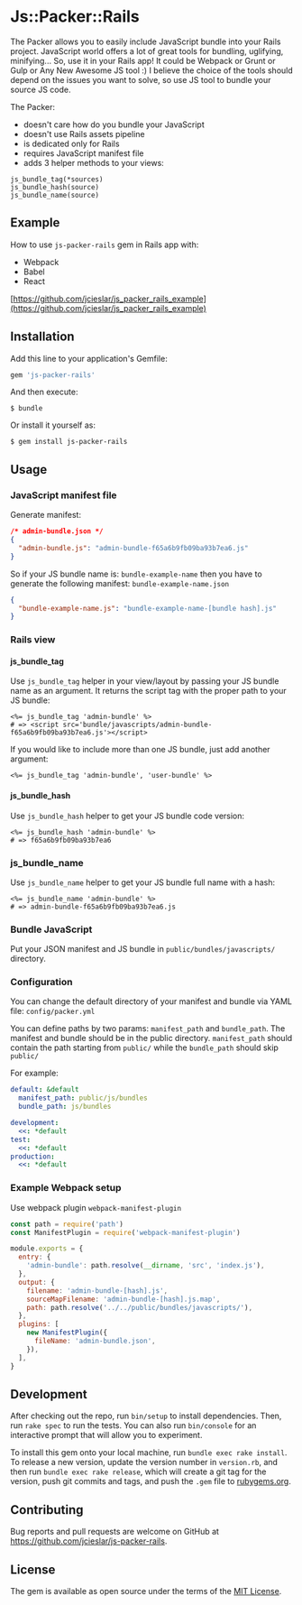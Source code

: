 # Js::Packer::Rails
The Packer allows you to easily include JavaScript bundle into your Rails project.
JavaScript world offers a lot of great tools for bundling, uglifying, minifying... So, use it in your Rails app!
It could be Webpack or Grunt or Gulp or Any New Awesome JS tool :)
I believe the choice of the tools should depend on the issues you want to solve, so use JS tool to bundle your source JS code.

The Packer:
* doesn't care how do you bundle your JavaScript
* doesn't use Rails assets pipeline
* is dedicated only for Rails
* requires JavaScript manifest file
* adds 3 helper methods to your views:
```
js_bundle_tag(*sources)
js_bundle_hash(source)
js_bundle_name(source)
```

## Example

How to use `js-packer-rails` gem in Rails app with:

* Webpack
* Babel
* React

[https://github.com/jcieslar/js_packer_rails_example](https://github.com/jcieslar/js_packer_rails_example)

## Installation

Add this line to your application's Gemfile:

```ruby
gem 'js-packer-rails'
```

And then execute:

    $ bundle

Or install it yourself as:

    $ gem install js-packer-rails

## Usage

### JavaScript manifest file

Generate manifest:

```json
/* admin-bundle.json */
{
  "admin-bundle.js": "admin-bundle-f65a6b9fb09ba93b7ea6.js"
}
```

So if your JS bundle name is: `bundle-example-name` then you have to generate the following manifest:
`bundle-example-name.json`

```json
{
  "bundle-example-name.js": "bundle-example-name-[bundle hash].js"
}
```

### Rails view

#### js_bundle_tag

Use `js_bundle_tag` helper in your view/layout by passing your JS bundle name as an argument.
It returns the script tag with the proper path to your JS bundle:

```
<%= js_bundle_tag 'admin-bundle' %>
# => <script src='bundle/javascripts/admin-bundle-f65a6b9fb09ba93b7ea6.js'></script>
```

If you would like to include more than one JS bundle, just add another argument:

```
<%= js_bundle_tag 'admin-bundle', 'user-bundle' %>
```

#### js_bundle_hash

Use `js_bundle_hash` helper to get your JS bundle code version:

```
<%= js_bundle_hash 'admin-bundle' %>
# => f65a6b9fb09ba93b7ea6
```

### js_bundle_name

Use `js_bundle_name` helper to get your JS bundle full name with a hash:

```
<%= js_bundle_name 'admin-bundle' %>
# => admin-bundle-f65a6b9fb09ba93b7ea6.js
```

### Bundle JavaScript

Put your JSON manifest and JS bundle in `public/bundles/javascripts/` directory.

### Configuration

You can change the default directory of your manifest and bundle via YAML file: `config/packer.yml`

You can define paths by two params: `manifest_path` and `bundle_path`.
The manifest and bundle should be in the public directory.
`manifest_path` should contain the path starting from `public/` while the `bundle_path` should skip `public/`

For example:

```yml
default: &default
  manifest_path: public/js/bundles
  bundle_path: js/bundles

development:
  <<: *default
test:
  <<: *default
production:
  <<: *default
```

### Example Webpack setup

Use webpack plugin `webpack-manifest-plugin`

```js
const path = require('path')
const ManifestPlugin = require('webpack-manifest-plugin')

module.exports = {
  entry: {
    'admin-bundle': path.resolve(__dirname, 'src', 'index.js'),
  },
  output: {
    filename: 'admin-bundle-[hash].js',
    sourceMapFilename: 'admin-bundle-[hash].js.map',
    path: path.resolve('../../public/bundles/javascripts/'),
  },
  plugins: [
    new ManifestPlugin({
      fileName: 'admin-bundle.json',
    }),
  ],
}
```

## Development

After checking out the repo, run `bin/setup` to install dependencies. Then, run `rake spec` to run the tests. You can also run `bin/console` for an interactive prompt that will allow you to experiment.

To install this gem onto your local machine, run `bundle exec rake install`. To release a new version, update the version number in `version.rb`, and then run `bundle exec rake release`, which will create a git tag for the version, push git commits and tags, and push the `.gem` file to [rubygems.org](https://rubygems.org).

## Contributing

Bug reports and pull requests are welcome on GitHub at https://github.com/jcieslar/js-packer-rails.

## License

The gem is available as open source under the terms of the [MIT License](https://opensource.org/licenses/MIT).
